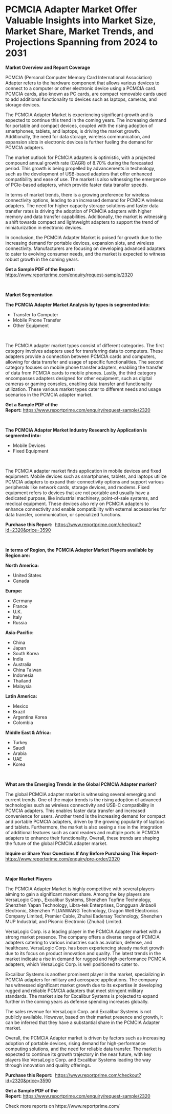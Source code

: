 <p><h1>PCMCIA Adapter Market Offer Valuable Insights into Market Size, Market Share, Market Trends, and Projections Spanning from 2024 to 2031</h1></p><p><strong>Market Overview and Report Coverage</strong></p>
<p><p>PCMCIA (Personal Computer Memory Card International Association) Adapter refers to the hardware component that allows various devices to connect to a computer or other electronic device using a PCMCIA card. PCMCIA cards, also known as PC cards, are compact removable cards used to add additional functionality to devices such as laptops, cameras, and storage devices.</p><p>The PCMCIA Adapter Market is experiencing significant growth and is expected to continue this trend in the coming years. The increasing demand for portable and compact devices, coupled with the rising adoption of smartphones, tablets, and laptops, is driving the market growth. Additionally, the need for data storage, wireless communication, and expansion slots in electronic devices is further fueling the demand for PCMCIA adapters.</p><p>The market outlook for PCMCIA adapters is optimistic, with a projected compound annual growth rate (CAGR) of 8.70% during the forecasted period. This growth is being propelled by advancements in technology, such as the development of USB-based adapters that offer enhanced compatibility and ease of use. The market is also witnessing the emergence of PCIe-based adapters, which provide faster data transfer speeds.</p><p>In terms of market trends, there is a growing preference for wireless connectivity options, leading to an increased demand for PCMCIA wireless adapters. The need for higher capacity storage solutions and faster data transfer rates is driving the adoption of PCMCIA adapters with higher memory and data transfer capabilities. Additionally, the market is witnessing a shift towards compact and lightweight adapters to support the trend of miniaturization in electronic devices.</p><p>In conclusion, the PCMCIA Adapter Market is poised for growth due to the increasing demand for portable devices, expansion slots, and wireless connectivity. Manufacturers are focusing on developing advanced adapters to cater to evolving consumer needs, and the market is expected to witness robust growth in the coming years.</p></p>
<p><strong>Get a Sample PDF of the Report:</strong> <a href="https://www.reportprime.com/enquiry/request-sample/2320">https://www.reportprime.com/enquiry/request-sample/2320</a></p>
<p>&nbsp;</p>
<p><strong>Market Segmentation</strong></p>
<p><strong>The PCMCIA Adapter Market Analysis by types is segmented into:</strong></p>
<p><ul><li>Transfer to Computer</li><li>Mobile Phone Transfer</li><li>Other Equipment</li></ul></p>
<p>&nbsp;</p>
<p><p>The PCMCIA adapter market types consist of different categories. The first category involves adapters used for transferring data to computers. These adapters provide a connection between PCMCIA cards and computers, allowing for data transfer and usage of specific functionalities. The second category focuses on mobile phone transfer adapters, enabling the transfer of data from PCMCIA cards to mobile phones. Lastly, the third category encompasses adapters designed for other equipment, such as digital cameras or gaming consoles, enabling data transfer and functionality utilization. These various market types cater to different needs and usage scenarios in the PCMCIA adapter market.</p></p>
<p><strong>Get a Sample PDF of the Report:</strong>&nbsp;<a href="https://www.reportprime.com/enquiry/request-sample/2320">https://www.reportprime.com/enquiry/request-sample/2320</a></p>
<p>&nbsp;</p>
<p><strong>The PCMCIA Adapter Market Industry Research by Application is segmented into:</strong></p>
<p><ul><li>Mobile Devices</li><li>Fixed Equipment</li></ul></p>
<p>&nbsp;</p>
<p><p>The PCMCIA adapter market finds application in mobile devices and fixed equipment. Mobile devices such as smartphones, tablets, and laptops utilize PCMCIA adapters to expand their connectivity options and support various peripherals like network cards, storage devices, and modems. Fixed equipment refers to devices that are not portable and usually have a dedicated purpose, like industrial machinery, point-of-sale systems, and medical equipment. These devices also rely on PCMCIA adapters to enhance connectivity and enable compatibility with external accessories for data transfer, communication, or specialized functions.</p></p>
<p><strong>Purchase this Report:</strong>&nbsp; <a href="https://www.reportprime.com/checkout?id=2320&price=3590">https://www.reportprime.com/checkout?id=2320&price=3590</a></p>
<p>&nbsp;</p>
<p><strong>In terms of Region, the PCMCIA Adapter Market Players available by Region are:</strong></p>
<p>
    <p> <strong> North America: </strong>
        <ul>
            <li>United States</li>
            <li>Canada</li>
        </ul>
        </p> 
    <p> <strong> Europe: </strong>
        <ul>
            <li>Germany</li>
            <li>France</li>
            <li>U.K.</li>
            <li>Italy</li>
            <li>Russia</li>
        </ul>
        </p> 
    <p> <strong> Asia-Pacific: </strong>
        <ul>
            <li>China</li>
            <li>Japan</li>
            <li>South Korea</li>
            <li>India</li>
            <li>Australia</li>
            <li>China Taiwan</li>
            <li>Indonesia</li>
            <li>Thailand</li>
            <li>Malaysia</li>
        </ul>
        </p> 
    <p> <strong> Latin America: </strong>
        <ul>
            <li>Mexico</li>
            <li>Brazil</li>
            <li>Argentina Korea</li>
            <li>Colombia</li>
        </ul>
        </p> 
    <p> <strong> Middle East & Africa: </strong>
        <ul>
            <li>Turkey</li>
            <li>Saudi</li>
            <li>Arabia</li>
            <li>UAE</li>
            <li>Korea</li>
        </ul>
    </p>
    </p>
<p>&nbsp;</p>
<p><strong>What are the Emerging Trends in the Global PCMCIA Adapter market?</strong></p>
<p><p>The global PCMCIA adapter market is witnessing several emerging and current trends. One of the major trends is the rising adoption of advanced technologies such as wireless connectivity and USB-C compatibility in PCMCIA adapters. This enables faster data transfer and increased convenience for users. Another trend is the increasing demand for compact and portable PCMCIA adapters, driven by the growing popularity of laptops and tablets. Furthermore, the market is also seeing a rise in the integration of additional features such as card readers and multiple ports in PCMCIA adapters to enhance their functionality. Overall, these trends are shaping the future of the global PCMCIA adapter market.</p></p>
<p><strong>Inquire or Share Your Questions If Any Before Purchasing This Report</strong>- <a href="https://www.reportprime.com/enquiry/pre-order/2320">https://www.reportprime.com/enquiry/pre-order/2320</a></p>
<p>&nbsp;</p>
<p><strong>Major Market Players</strong></p>
<p><p>The PCMCIA Adapter Market is highly competitive with several players aiming to gain a significant market share. Among the key players are VersaLogic Corp., Excalibur Systems, Shenzhen Topfine Technology, Shenzhen Yapan Technology, Libra-tek Enterprises, Dongguan Jinbaoli Electronic, Shenzhen YILIANWANG Technology, Dragon Well Electronics Company Limited, Premier Cable, Zhuhai Eadersay Technology, Shenzhen MUP Industrial, and Pisonic Electronic (Zhuhai) Limited.</p><p>VersaLogic Corp. is a leading player in the PCMCIA Adapter market with a strong market presence. The company offers a diverse range of PCMCIA adapters catering to various industries such as aviation, defense, and healthcare. VersaLogic Corp. has been experiencing steady market growth due to its focus on product innovation and quality. The latest trends in the market indicate a rise in demand for rugged and high-performance PCMCIA adapters, which VersaLogic Corp. is well positioned to cater to.</p><p>Excalibur Systems is another prominent player in the market, specializing in PCMCIA adapters for military and aerospace applications. The company has witnessed significant market growth due to its expertise in developing rugged and reliable PCMCIA adapters that meet stringent military standards. The market size for Excalibur Systems is projected to expand further in the coming years as defense spending increases globally.</p><p>The sales revenue for VersaLogic Corp. and Excalibur Systems is not publicly available. However, based on their market presence and growth, it can be inferred that they have a substantial share in the PCMCIA Adapter market.</p><p>Overall, the PCMCIA Adapter market is driven by factors such as increasing adoption of portable devices, rising demand for high-performance computing solutions, and the need for reliable data transfer. The market is expected to continue its growth trajectory in the near future, with key players like VersaLogic Corp. and Excalibur Systems leading the way through innovation and quality offerings.</p></p>
<p><strong>Purchase this Report:</strong>&nbsp;&nbsp;<a href="https://www.reportprime.com/checkout?id=2320&price=3590">https://www.reportprime.com/checkout?id=2320&price=3590</a></p>
<p></p>
<p><strong>Get a Sample PDF of the Report:</strong>&nbsp;<a href="https://www.reportprime.com/enquiry/request-sample/2320">https://www.reportprime.com/enquiry/request-sample/2320</a></p>
<p>Check more reports on https://www.reportprime.com/</p>